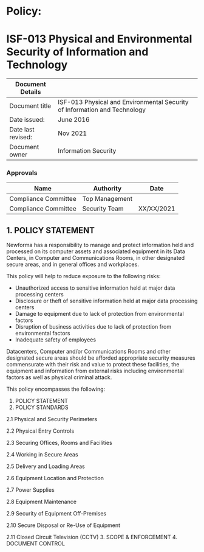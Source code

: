 # Policy: 

# ISF-013 Physical and Environmental Security of Information and Technology

 | Document Details |    | 
 | -------------- | ----------- |
 | Document title | ISF-013 Physical and Environmental Security of Information and Technology |
 | Date issued: | June 2016 |
 | Date last revised: | Nov 2021|
 | Document owner | Information Security |

### Approvals

|Name | Authority | Date |
| ----------- | -------- | --------- |
| Compliance Committee  | Top Management |  |
| Compliance Committee | Security Team | XX/XX/2021 |

## 1. POLICY STATEMENT

Newforma has a responsibility to manage and protect information held and processed on its computer assets and associated equipment in its Data Centers, in Computer and Communications Rooms, in other designated secure areas, and in general offices and workplaces. 

This policy will help to reduce exposure to the following risks: 

* Unauthorized access to sensitive information held at major data processing centers 
* Disclosure or theft of sensitive information held at major data processing centers 
* Damage to equipment due to lack of protection from environmental factors 
* Disruption of business activities due to lack of protection from environmental factors 
* Inadequate safety of employees 

Datacenters, Computer and/or Communications Rooms and other designated secure areas should be afforded appropriate security measures commensurate with their risk and value to protect these facilities, the equipment and information from external risks including environmental factors as well as physical criminal attack.

This policy encompasses the following: 

1. POLICY STATEMENT
2. POLICY STANDARDS 
  
  2.1 Physical and Security Perimeters
  
  2.2 Physical Entry Controls
  
  2.3 Securing Offices, Rooms and Facilities
  
  2.4 Working in Secure Areas
  
  2.5 Delivery and Loading Areas
  
  2.6 Equipment Location and Protection
  
  2.7 Power Supplies
  
  2.8 Equipment Maintenance
  
  2.9 Security of Equipment Off-Premises
  
  2.10 Secure Disposal or Re-Use of Equipment
  
  2.11 	Closed Circuit Television (CCTV)
 3. SCOPE & ENFORCEMENT
 4. DOCUMENT CONTROL
 
 
